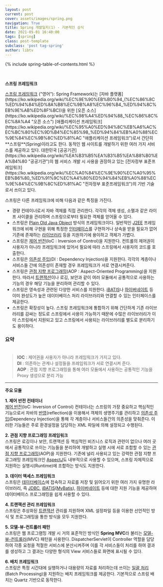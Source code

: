 ```yaml
---
layout: post
current: post
cover: assets/images/spring.png
navigation: True
title: Spring 개발일지(1) - 기본적인 상식
date: 2021-05-01 16:40:00
tags: [spring]
class: post-template
subclass: 'post tag-spring'
author: libtv
---
```


{% include spring-table-of-contents.html %}  
  
<br>
<p><strong class="subtitle_fontAwesome">스프링 프레임워크</strong></p>
<a href="https://ko.wikipedia.org/wiki/%EC%8A%A4%ED%94%84%EB%A7%81_%ED%94%84%EB%A0%88%EC%9E%84%EC%9B%8C%ED%81%AC" target="_blank">스프링 프레임워크</a> ("영어"): Spring Framework)는 [자바 플랫폼](https://ko.wikipedia.org/wiki/%EC%9E%90%EB%B0%94_(%EC%86%8C%ED%94%84%ED%8A%B8%EC%9B%A8%EC%96%B4_%ED%94%8C%EB%9E%AB%ED%8F%BC))을 위한 [오픈 소스](https://ko.wikipedia.org/wiki/%EC%98%A4%ED%94%88_%EC%86%8C%EC%8A%A4 "오픈 소스")  [애플리케이션 프레임워크](https://ko.wikipedia.org/wiki/%EC%95%A0%ED%94%8C%EB%A6%AC%EC%BC%80%EC%9D%B4%EC%85%98_%ED%94%84%EB%A0%88%EC%9E%84%EC%9B%8C%ED%81%AC "애플리케이션 프레임워크")로서 간단히 **스프링**(Spring)이라고도 한다. 동적인 웹 사이트를 개발하기 위한 여러 가지 서비스를 제공하고 있다. 대한민국 [공공기관](https://ko.wikipedia.org/wiki/%EA%B3%B5%EA%B3%B5%EA%B8%B0%EA%B4%80 "공공기관")의 웹 서비스 개발 시 사용을 권장하고 있는 [전자정부 표준프레임워크](https://ko.wikipedia.org/wiki/%EC%A0%84%EC%9E%90%EC%A0%95%EB%B6%80_%ED%91%9C%EC%A4%80%ED%94%84%EB%A0%88%EC%9E%84%EC%9B%8C%ED%81%AC "전자정부 표준프레임워크")의 기반 기술로서 쓰이고 있다.

스프링은 다른 프레임워크에 비해 다음과 같은 특징을 가진다.

-   경량 컨테이너로서 자바 객체를 직접 관리한다. 각각의 객체 생성, 소멸과 같은 라이프 사이클을 관리하며 스프링으로부터 필요한 객체를 얻어올 수 있다.
-   스프링은  [Plain Old Java Object](https://ko.wikipedia.org/wiki/Plain_Old_Java_Object "자바 (소프트웨어 플랫폼)")  방식의 프레임워크이다. 일반적인  [J2EE](https://ko.wikipedia.org/wiki/J2EE "J2EE")  프레임워크에 비해 구현을 위해 특정한  [인터페이스](https://ko.wikipedia.org/wiki/%EC%9D%B8%ED%84%B0%ED%8E%98%EC%9D%B4%EC%8A%A4 "인터페이스")를 구현하거나 상속을 받을 필요가 없어 기존에 존재하는  [라이브러리](https://ko.wikipedia.org/wiki/%EB%9D%BC%EC%9D%B4%EB%B8%8C%EB%9F%AC%EB%A6%AC "라이브러리")  등을 지원하기에 용이하고 객체가 가볍다.
-   스프링은  [제어 반전](https://ko.wikipedia.org/wiki/%EC%A0%9C%EC%96%B4_%EB%B0%98%EC%A0%84 "제어 반전")(IoC : Inversion of Control)을 지원한다. 컨트롤의 제어권이 사용자가 아니라 프레임워크에 있어서 필요에 따라 스프링에서 사용자의 코드를 호출한다.
-   스프링은  [의존성 주입](https://ko.wikipedia.org/wiki/%EC%9D%98%EC%A1%B4%EC%84%B1_%EC%A3%BC%EC%9E%85 "의존성 주입")(DI : Dependency Injection)을 지원한다. 각각의 계층이나 서비스들 간에 의존성이 존재할 경우 프레임워크가 서로 연결시켜준다.
-   스프링은  [관점 지향 프로그래밍](https://ko.wikipedia.org/wiki/%EA%B4%80%EC%A0%90_%EC%A7%80%ED%96%A5_%ED%94%84%EB%A1%9C%EA%B7%B8%EB%9E%98%EB%B0%8D "관점 지향 프로그래밍")(AOP : Aspect-Oriented Programming)을 지원한다. 따라서  [트랜잭션](https://ko.wikipedia.org/wiki/%ED%8A%B8%EB%9E%9C%EC%9E%AD%EC%85%98 "트랜잭션")이나 로깅, 보안과 같이 여러 모듈에서 공통적으로 사용하는 기능의 경우 해당 기능을 분리하여 관리할 수 있다.
-   스프링은 영속성과 관련된 다양한 서비스를 지원한다.  [iBATIS](https://ko.wikipedia.org/wiki/IBATIS "IBATIS")나  [하이버네이트](https://ko.wikipedia.org/wiki/%ED%95%98%EC%9D%B4%EB%B2%84%EB%84%A4%EC%9D%B4%ED%8A%B8)  등 이미 완성도가 높은 데이터베이스 처리 라이브러리와 연결할 수 있는 인터페이스를 제공한다.
-   스프링은 확장성이 높다. 스프링 프레임워크에 통합하기 위해 간단하게 기존 라이브러리를 감싸는 정도로 스프링에서 사용이 가능하기 때문에 수많은 라이브러리가 이미 스프링에서 지원되고 있고 스프링에서 사용되는 라이브러리를 별도로 분리하기도 용이하다.

### 요약<br><br>
>  **IOC** : 제어권을 사용자가 아니라 프레임워크가 가지고 있다.<br>
>  **DI** : 의존하는 관계나 설정들을 프레임워크가 서로 연결시켜 준다.<br>
>  **AOP** : 관점 지향 프로그래밍을 통해 여러 모듈에서 사용하는 공통적인 기능을 Proxy 생성으로 분리 가능

<hr />
<p><strong class="subtitle_fontAwesome">주요 모듈</strong></p>

**1. 제어 반전 컨테이너**<br>
[제어 반전](https://ko.wikipedia.org/wiki/%EC%A0%9C%EC%96%B4_%EB%B0%98%EC%A0%84 "전자정부 표준프레임워크")(IoC: Inversion of Control) 컨테이너는 스프링의 가장 중요하고 핵심적인 기능으로서 자바의  [반영](https://ko.wikipedia.org/wiki/%EB%B0%98%EC%98%81_(%EC%BB%B4%ED%93%A8%ED%84%B0_%EA%B3%BC%ED%95%99) "반영 (컴퓨터 과학)")(reflection)을 이용해서 객체의 생명주기를 관리하고  [의존성 주입](https://ko.wikipedia.org/wiki/%EC%9D%98%EC%A1%B4%EC%84%B1_%EC%A3%BC%EC%9E%85)(Dependency Injection)을 통해 각 계층이나 서비스들간의 의존성을 맞춰준다. 이러한 기능들은 주로 환경설정을 담당하는 XML 파일에 의해 설정되고 수행된다.

**2. 관점 지향 프로그래밍 프레임워크**<br>
스프링은 로깅이나 보안, 트랜잭션 등 핵심적인 비즈니스 로직과 관련이 없으나 여러 곳에서 공통적으로 쓰이는 기능들을 분리하여 개발하고 실행 시에 서로 조합할 수 있는  [관점 지향 프로그래밍](https://ko.wikipedia.org/wiki/%EA%B4%80%EC%A0%90_%EC%A7%80%ED%96%A5_%ED%94%84%EB%A1%9C%EA%B7%B8%EB%9E%98%EB%B0%8D "관점 지향 프로그래밍")(AOP)을 지원한다. 기존에 널리 사용되고 있는 강력한 관점 지향 프로그래밍 프레임워크인  [AspectJ](https://ko.wikipedia.org/wiki/AspectJ "AspectJ")도 내부적으로 사용할 수 있으며, 스프링 자체적으로 지원하는 실행시(Runtime)에 조합하는 방식도 지원한다.

**3. 데이터 액세스 프레임워크**<br>
스프링은  [데이터베이스](https://ko.wikipedia.org/wiki/%EB%8D%B0%EC%9D%B4%ED%84%B0%EB%B2%A0%EC%9D%B4%EC%8A%A4 "데이터베이스")에 접속하고 자료를 저장 및 읽어오기 위한 여러 가지 유명한 라이브러리, 즉  [JDBC](https://ko.wikipedia.org/wiki/JDBC "JDBC"),  [iBATIS](https://ko.wikipedia.org/wiki/IBATIS "IBATIS")([MyBatis](https://ko.wikipedia.org/wiki/MyBatis "MyBatis")),  [하이버네이트](https://ko.wikipedia.org/wiki/%ED%95%98%EC%9D%B4%EB%B2%84%EB%84%A4%EC%9D%B4%ED%8A%B8 "하이버네이트")  등에 대한 지원 기능을 제공하여 데이터베이스 프로그래밍을 쉽게 사용할 수 있다.

**4. 트랜잭션 관리 프레임워크**<br>
스프링은 추상화된  [트랜잭션](https://ko.wikipedia.org/wiki/%ED%8A%B8%EB%9E%9C%EC%9E%AD%EC%85%98 "트랜잭션")  관리를 지원하며 XML 설정파일 등을 이용한 선언적인 방식 및 프로그래밍을 통한 방식을 모두 지원한다.

**5. 모델-뷰-컨트롤러 패턴**<br>
스프링은 웹 프로그램밍 개발 시 거의 표준적인 방식인  **Spring MVC**라 불리는  [모델-뷰-컨트롤러](https://ko.wikipedia.org/wiki/%EB%AA%A8%EB%8D%B8-%EB%B7%B0-%EC%BB%A8%ED%8A%B8%EB%A1%A4%EB%9F%AC "모델-뷰-컨트롤러")(MVC) 패턴을 사용한다. DispatcherServlet이 Controller 역할을 담당하여 각종 요청을 적절한 서비스에 분산시켜주며 이를 각 서비스들이 처리를 하여 결과를 생성하고 그 결과는 다양한 형식의 View 서비스들로 화면에 표시될 수 있다.

**6. 배치 프레임워크**<br>
스프링은 특정 시간대에 실행하거나 대용량의 자료를 처리하는데 쓰이는  [일괄 처리](https://ko.wikipedia.org/wiki/%EC%9D%BC%EA%B4%84_%EC%B2%98%EB%A6%AC "일괄 처리")(Batch Processing)을 지원하는 배치 프레임워크를 제공한다. 기본적으로 스프링 배치는 Quartz 기반으로 동작한다.











<!--
이 글은 python basic 입니다.!!
~~~javascript
function syntaxHighlight(code) {
   var foo = 'Hello World';
   var bar = 100;
}
~~~



{% gist libtv/b04c361f69890ed6927fbfaddabaf612 %} -->